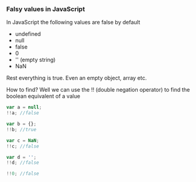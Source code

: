 ### Falsy values in JavaScript

In JavaScript the following values are false by default

* undefined
* null
* false
* 0
* '' (empty string)
* NaN

Rest everything is true. Even an empty object, array etc.

How to find? 
Well we can use the !! (double negation operator) to find the boolean equivalent of a value

```js
var a = null;
!!a; //false

var b = {};
!!b; //true

var c = NaN;
!!c; //false

var d = '';
!!d; //false

!!0; //false
```
